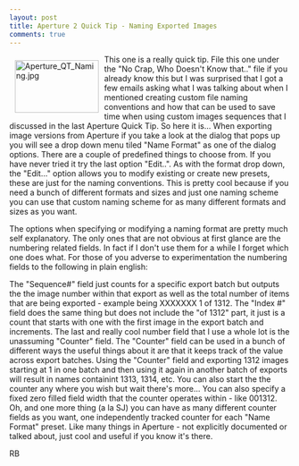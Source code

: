 ```yaml
---
layout: post
title: Aperture 2 Quick Tip - Naming Exported Images
comments: true
---
```

<a href="/wp-content/uploads/2008/Aperture_QT_Naming.jpg"><img title="Aperture_QT_Naming.jpg" src="/wp-content/uploads/2008/.thumbs/.Aperture_QT_Naming.jpg" border="0" alt="Aperture_QT_Naming.jpg" hspace="10" vspace="10" width="150" height="94" align="left" /></a>This one is a really quick tip. File this one under the "No Crap, Who Doesn't Know that.." file if you already know this but I was surprised that I got a few emails asking what I was talking about when I mentioned creating custom file naming conventions and how that can be used to save time when using custom images sequences that I discussed in the last Aperture Quick Tip. So here it is... When exporting image versions from Aperture if you take a look at the dialog that pops up you will see a drop down menu tiled "Name Format" as one of the dialog options. <!--more-->There are a couple of predefined things to choose from. If you have never tried it try the last option "Edit..". As with the format drop down, the "Edit..." option allows you to modify existing or create new presets, these are just for the naming conventions. This is pretty cool because if you need a bunch of different formats and sizes and just one naming scheme you can use that custom naming scheme for as many different formats and sizes as you want.

The options when specifying or modifying a naming format are pretty much self explanatory. The only ones that are not obvious at first glance are the numbering related fields. In fact if I don't use them for a while I forget which one does what. For those of you adverse to experimentation the numbering fields to the following in plain english:

The "Sequence#" field just counts for a specific export batch but outputs the the image number within that export as well as the total number of items that are being exported - example being XXXXXXX 1 of 1312. The "Index #" field does the same thing but does not include the "of 1312" part, it just is a count that starts with one with the first image in the export batch and increments. The last and really cool number field that I use a whole lot is the unassuming "Counter" field. The "Counter" field can be used in a bunch of different ways the useful things about it are that it keeps track of the value across export batches. Using the "Counter" field and exporting 1312 images starting at 1 in one batch and then using it again in another batch of exports will result in names containint 1313, 1314, etc. You can also start the the counter any where you wish but wait there's more... You can also specify a fixed zero filled field width that the counter operates within - like 001312. Oh, and one more thing (a la SJ) you can have as many different counter fields as you want, one independently tracked counter for each "Name Format" preset. Like many things in Aperture - not explicitly documented or talked about, just cool and useful if you know it's there.

RB